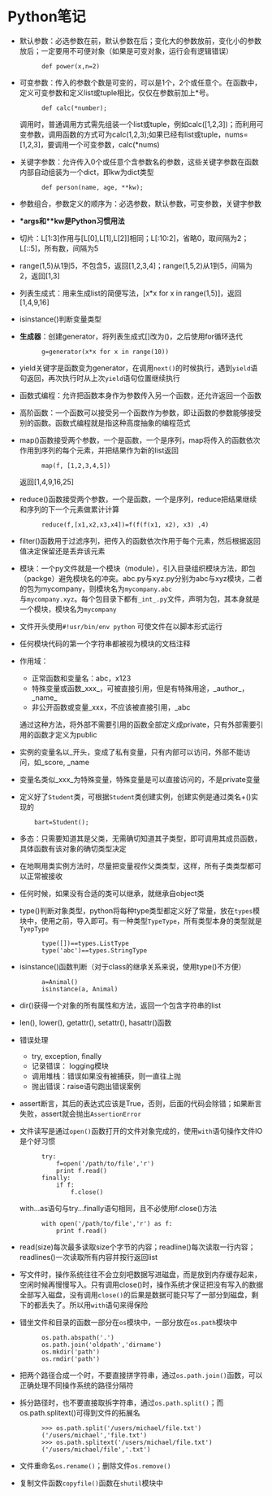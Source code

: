 # Python笔记

- 默认参数：必选参数在前，默认参数在后；变化大的参数放前，变化小的参数放后；一定要用不可便对象（如果是可变对象，运行会有逻辑错误）

            def power(x,n=2)      

- 可变参数：传入的参数个数是可变的，可以是1个，2个或任意个。在函数中，定义可变参数和定义list或tuple相比，仅仅在参数前加上*号。

            def calc(*number);
    
    调用时，普通调用方式需先组装一个list或tuple，例如calc([1,2,3])；而利用可变参数，调用函数的方式可为calc(1,2,3);如果已经有list或tuple，nums=[1,2,3]，要调用一个可变参数，calc(*nums)
    
- 关键字参数：允许传入0个或任意个含参数名的参数，这些关键字参数在函数内部自动组装为一个dict，即kw为dict类型

            def person(name, age, **kw);

- 参数组合，参数定义的顺序为：必选参数，默认参数，可变参数，关键字参数
          
- **\*args和\*\*kw是Python习惯用法**          

- 切片：L[1:3]作用与[L[0],L[1],L[2]]相同；L[:10:2]，省略0，取间隔为2；L[::5]，所有数，间隔为5

- range(1,5)从1到5，不包含5，返回[1,2,3,4]；range(1,5,2)从1到5，间隔为2，返回[1,3]

- 列表生成式：用来生成list的简便写法，[x*x for x in range(1,5)]，返回[1,4,9,16]

- isinstance()判断变量类型

- **生成器**：创建generator，将列表生成式[]改为()，之后使用for循环迭代
    
            g=generator(x*x for x in range(10))
            
- yield关键字是函数变为generator，在调用`next()`的时候执行，遇到`yield`语句返回，再次执行时从上次`yield`语句位置继续执行 

- 函数式编程：允许把函数本身作为参数传入另一个函数，还允许返回一个函数

- 高阶函数：一个函数可以接受另一个函数作为参数，即让函数的参数能够接受别的函数。函数式编程就是指这种高度抽象的编程范式

- map()函数接受两个参数，一个是函数，一个是序列，map将传入的函数依次作用到序列的每个元素，并把结果作为新的list返回

            map(f, [1,2,3,4,5])
            
    返回[1,4,9,16,25]
    
- reduce()函数接受两个参数，一个是函数，一个是序列，reduce把结果继续和序列的下一个元素做累计计算

            reduce(f,[x1,x2,x3,x4])=f(f(f(x1, x2), x3) ,4)
            
- filter()函数用于过滤序列，把传入的函数依次作用于每个元素，然后根据返回值决定保留还是丢弃该元素

- 模块：一个py文件就是一个模块（module），引入目录组织模块方法，即包（packge）避免模块名的冲突。abc.py与xyz.py分别为abc与xyz模块，二者的包为mycompany，则模块名为`mycompany.abc`                    
                 与`mycompany.xyz`。每个包目录下都有`_int_.py`文件，声明为包，其本身就是一个模块，模块名为`mycompany`
                 
- 文件开头使用`#!usr/bin/env python` 可使文件在以脚本形式运行

- 任何模块代码的第一个字符串都被视为模块的文档注释

- 作用域：

    - 正常函数和变量名：abc，x123
    -  特殊变量或函数_xxx_，可被直接引用，但是有特殊用途，\_author\_，\_name\_
    - 非公开函数或变量_xxx，不应该被直接引用，_abc
    
    通过这种方法，将外部不需要引用的函数全部定义成private，只有外部需要引用的函数才定义为public      
    
- 实例的变量名以_开头，变成了私有变量，只有内部可以访问，外部不能访问，如_score, _name

- 变量名类似_xxx_为特殊变量，特殊变量是可以直接访问的，不是private变量

- 定义好了`Student`类，可根据`Student`类创建实例，创建实例是通过类名+()实现的

          bart=Student();
          
- 多态：只需要知道其是父类，无需确切知道其子类型，即可调用其成员函数，具体函数有该对象的确切类型决定

- 在地啊用类实例方法时，尽量把变量视作父类类型，这样，所有子类类型都可以正常被接收

- 任何时候，如果没有合适的类可以继承，就继承自object类

- type()判断对象类型，python将每种type类型都定义好了常量，放在`types`模块中，使用之前，导入即可。有一种类型`TypeType`，所有类型本身的类型就是`TyepType`

            type([])==types.ListType
            type('abc')==types.StringType        
            
- isinstance()函数判断（对于class的继承关系来说，使用type()不方便）

            a=Animal()
            isinstance(a, Animal)
            
- dir()获得一个对象的所有属性和方法，返回一个包含字符串的list

- len(), lower(), getattr(), setattr(), hasattr()函数

- 错误处理

    - try, exception, finally
    - 记录错误： logging模块
    - 调用堆栈：错误如果没有被捕获，则一直往上抛
    - 抛出错误：raise语句跑出错误案例            
    
- assert断言，其后的表达式应该是True，否则，后面的代码会除错；如果断言失败，assert就会抛出`AssertionError`

- 文件读写是通过`open()`函数打开的文件对象完成的，使用`with`语句操作文件IO是个好习惯

            try:
                f=open('/path/to/file','r')
                print f.read()
            finally:    
                if f:
                    f.close()
                    
    with...as语句与try...finally语句相同，且不必使用f.close()方法
    
            with open('/path/to/file','r') as f:
                print f.read()
                
- read(size)每次最多读取size个字节的内容；readline()每次读取一行内容；readlines()一次读取所有内容并按行返回list

- 写文件时，操作系统往往不会立刻吧数据写进磁盘，而是放到内存缓存起来，空闲时候再慢慢写入。只有调用close()时，操作系统才保证把没有写入的数据全部写入磁盘，没有调用`close()`的后果是数据可能只写了一部分到磁盘，剩下的都丢失了。所以用`with`语句来得保险

- 错坐文件和目录的函数一部分在`os`模块中，一部分放在`os.path`模块中

            os.path.abspath('.')
            os.path.join('oldpath','dirname')
            os.mkdir('path')
            os.rmdir('path')   
            
- 把两个路径合成一个时，不要直接拼字符串，通过`os.path.join()`函数，可以正确处理不同操作系统的路径分隔符

- 拆分路径时，也不要直接取拆字符串，通过`os.path.split()`；而os.path.splitext()可得到文件的拓展名

            >>> os.path.split('/users/michael/file.txt')
            ('/users/michael','file.txt')
            >>> os.path.splitext('/users/michael/file.txt')
            ('/users/michael/file','.txt')
            
- 文件重命名`os.rename()`；删除文件`os.remove()`            

- 复制文件函数`copyfile()`函数在`shutil`模块中
                                              